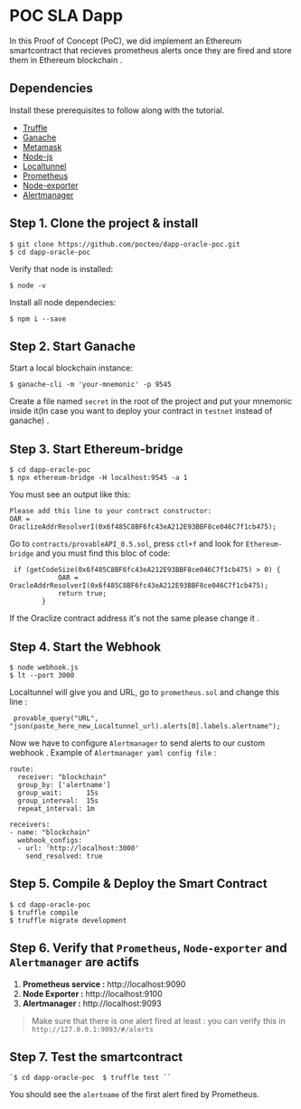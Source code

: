 # POC SLA Dapp

In this Proof of Concept (PoC), we did implement an Ethereum smartcontract that recieves prometheus alerts once they are fired and store them in Ethereum blockchain .

## Dependencies
Install these prerequisites to follow along with the tutorial. 

- [Truffle](https://github.com/trufflesuite/truffle)
- [Ganache](https://www.npmjs.com/package/ganache-cli)
- [Metamask](https://metamask.io/)
- [Node-js](https://nodejs.org/en/download/)
- [Localtunnel](https://localtunnel.github.io/www/)
- [Prometheus](https://prometheus.io/docs/prometheus/latest/installation/)
- [Node-exporter](https://prometheus.io/docs/guides/node-exporter/)
- [Alertmanager](https://prometheus.io/docs/alerting/alertmanager/)


## Step 1. Clone the project & install

```
$ git clone https://github.com/pocteo/dapp-oracle-poc.git
$ cd dapp-oracle-poc 
```

Verify that node is installed:

```
$ node -v
```

Install all node dependecies:

```
$ npm i --save
```

## Step 2. Start Ganache

Start a local blockchain instance:

```
$ ganache-cli -m 'your-mnemonic' -p 9545
```

Create a file named `secret` in the root of the project and put your mnemonic inside it(In case you want to deploy your contract in `testnet` instead of ganache) .

## Step 3. Start Ethereum-bridge

```
$ cd dapp-oracle-poc 
$ npx ethereum-bridge -H localhost:9545 -a 1
```


You must see an output like this:

```
Please add this line to your contract constructor:
OAR = OraclizeAddrResolverI(0x6f485C8BF6fc43eA212E93BBF8ce046C7f1cb475);
```

Go to `contracts/provableAPI_0.5.sol`, press `ctl+f` and look for `Ethereum-bridge` and you must find this bloc of code:


```solidity
 if (getCodeSize(0x6f485C8BF6fc43eA212E93BBF8ce046C7f1cb475) > 0) { 
            OAR = OracleAddrResolverI(0x6f485C8BF6fc43eA212E93BBF8ce046C7f1cb475);
            return true;
        }
 ```       


If the Oraclize contract address it's not the same please change it .

## Step 4. Start the Webhook

```
$ node webhook.js
$ lt --port 3000
```

Localtunnel will give you and URL, go to `prometheus.sol` and change this line :

```solidity
 provable_query("URL", "json(paste_here_new_Localtunnel_url).alerts[0].labels.alertname");
```

Now we have to configure `Alertmanager` to send alerts to our custom webhook .
Example of `Alertmanager yaml config file` :

```
route:
  receiver: "blockchain"
  group_by: ['alertname']
  group_wait:      15s
  group_interval:  15s
  repeat_interval: 1m

receivers:
- name: "blockchain"
  webhook_configs:
  - url: 'http://localhost:3000'
    send_resolved: true
```

## Step 5. Compile & Deploy the Smart Contract


```
$ cd dapp-oracle-poc 
$ truffle compile 
$ truffle migrate development
```

## Step 6. Verify that `Prometheus`, `Node-exporter` and `Alertmanager` are actifs

1. **Prometheus service :** http://localhost:9090
2. **Node Exporter :** http://localhost:9100
3. **Alertmanager :** http://localhost:9093 
 
> Make sure that there is one alert fired at least : you can verify this in `http://127.0.0.1:9093/#/alerts`


## Step 7. Test the smartcontract 

``̀
$ cd dapp-oracle-poc 
$ truffle test
`̀``

You should see the `alertname` of the first alert fired by Prometheus.